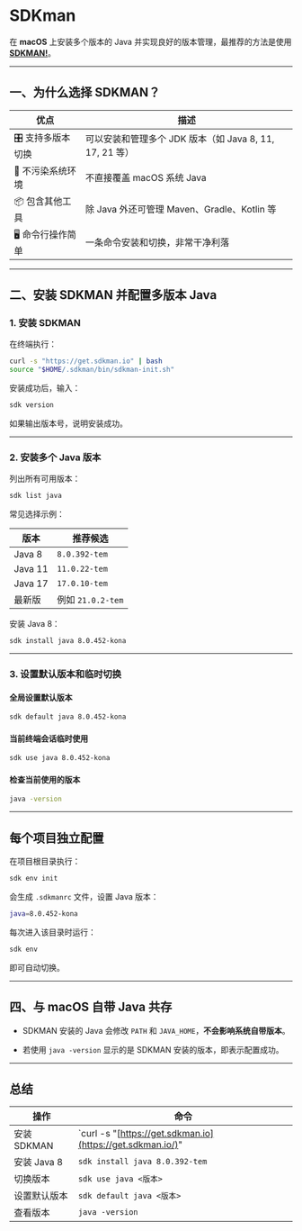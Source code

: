 
# SDKman

在 **macOS** 上安装多个版本的 Java 并实现良好的版本管理，最推荐的方法是使用 **[SDKMAN!](https://sdkman.io/)**。

---

## 一、为什么选择 SDKMAN？

|优点|描述|
|---|---|
|🎛️ 支持多版本切换|可以安装和管理多个 JDK 版本（如 Java 8, 11, 17, 21 等）|
|🧼 不污染系统环境|不直接覆盖 macOS 系统 Java|
|📦 包含其他工具|除 Java 外还可管理 Maven、Gradle、Kotlin 等|
|🖥️ 命令行操作简单|一条命令安装和切换，非常干净利落|

---

## 二、安装 SDKMAN 并配置多版本 Java

### 1. 安装 SDKMAN

在终端执行：

```bash
curl -s "https://get.sdkman.io" | bash
source "$HOME/.sdkman/bin/sdkman-init.sh"
```

安装成功后，输入：

```bash
sdk version
```

如果输出版本号，说明安装成功。

---

### 2. 安装多个 Java 版本

列出所有可用版本：

```bash
sdk list java
```

常见选择示例：

|版本|推荐候选|
|---|---|
|Java 8|`8.0.392-tem`|
|Java 11|`11.0.22-tem`|
|Java 17|`17.0.10-tem`|
|最新版|例如 `21.0.2-tem`|

安装 Java 8：

```bash
sdk install java 8.0.452-kona
```

---

### 3. 设置默认版本和临时切换

#### 全局设置默认版本

```bash
sdk default java 8.0.452-kona
```

#### 当前终端会话临时使用

```bash
sdk use java 8.0.452-kona
```

#### 检查当前使用的版本

```bash
java -version
```

---

## 每个项目独立配置

在项目根目录执行：

```bash
sdk env init
```

会生成 `.sdkmanrc` 文件，设置 Java 版本：

```bash
java=8.0.452-kona
```

每次进入该目录时运行：

```bash
sdk env
```

即可自动切换。

---

## 四、与 macOS 自带 Java 共存

- SDKMAN 安装的 Java 会修改 `PATH` 和 `JAVA_HOME`，**不会影响系统自带版本**。
    
- 若使用 `java -version` 显示的是 SDKMAN 安装的版本，即表示配置成功。
    

---

## 总结

|操作|命令|
|---|---|
|安装 SDKMAN|`curl -s "[https://get.sdkman.io](https://get.sdkman.io/)"|
|安装 Java 8|`sdk install java 8.0.392-tem`|
|切换版本|`sdk use java <版本>`|
|设置默认版本|`sdk default java <版本>`|
|查看版本|`java -version`|
